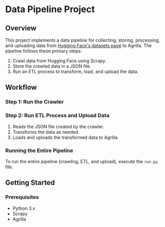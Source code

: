 # Data Pipeline Project

## Overview

This project implements a data pipeline for collecting, storing, processing, and uploading data from [Hugging Face's datasets page](https://huggingface.co/datasets) to Agrilla. The pipeline follows these primary steps:
1. Crawl data from Hugging Face using Scrapy.
2. Store the crawled data in a JSON file.
3. Run an ETL process to transform, load, and upload the data.

## Workflow

### Step 1: Run the Crawler
### Step 2: Run ETL Process and Upload Data
1. Reads the JSON file created by the crawler.
2. Transforms the data as needed.
3. Loads and uploads the transformed data to Agrilla.

### Running the Entire Pipeline

To run the entire pipeline (crawling, ETL, and upload), execute the `run.py` file.

## Getting Started

### Prerequisites

- Python 3.x
- Scrapy
- Agrilla 


